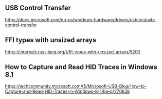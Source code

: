 
## USB Control Transfer
https://docs.microsoft.com/en-us/windows-hardware/drivers/usbcon/usb-control-transfer

## FFI types with unsized arrays
https://internals.rust-lang.org/t/ffi-types-with-unsized-arrays/5203

## How to Capture and Read HID Traces in Windows 8.1
https://techcommunity.microsoft.com/t5/Microsoft-USB-Blog/How-to-Capture-and-Read-HID-Traces-in-Windows-8-1/ba-p/270839